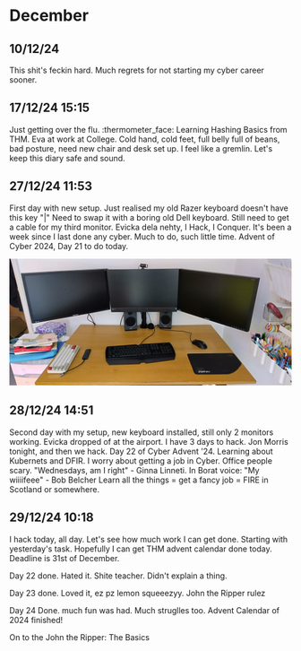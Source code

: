 # December

## **10/12/24**&#x20;

This shit's feckin hard. Much regrets for not starting my cyber career sooner.

## **17/12/24 15:15**&#x20;

Just getting over the flu. :thermometer\_face: Learning Hashing Basics from THM. Eva at work at College. Cold hand, cold feet, full belly full of beans, bad posture, need new chair and desk set up. I feel like a gremlin. Let's keep this diary safe and sound.

## **27/12/24 11:53**&#x20;

First day with new setup. Just realised my old Razer keyboard doesn't have this key "|" Need to swap it with a boring old Dell keyboard. Still need to get a cable for my third monitor. Evicka dela nehty, I Hack, I Conquer. It's been a week since I last done any cyber. Much to do, such little time. Advent of Cyber 2024, Day 21 to do today.&#x20;

&#x20;![](../../.gitbook/assets/IMG_20241225_161800_HDR.jpg)

## **28/12/24 14:51**&#x20;

Second day with my setup, new keyboard installed, still only 2 monitors working. Evicka dropped of at the airport. I have 3 days to hack. Jon Morris tonight, and then we hack. Day 22 of Cyber Advent '24. Learning about Kubernets and DFIR. I worry about getting a job in Cyber. Office people scary. "Wednesdays, am I right" - Ginna Linneti. In Borat voice: "My wiiiifeee" - Bob Belcher Learn all the things = get a fancy job = FIRE in Scotland or somewhere.&#x20;

## 29/12/24 10:18

I hack today, all day. Let's see how much work I can get done. Starting with yesterday's task. Hopefully I can get THM advent calendar done today. Deadline is 31st of December.&#x20;

Day 22 done. Hated it. Shite teacher. Didn't explain a thing.

Day 23 done. Loved it, ez pz lemon squeeezyy. John the Ripper rulez

Day 24 Done. much fun was had. Much struglles too. Advent Calendar of 2024 finished!

On to the John the Ripper: The Basics
